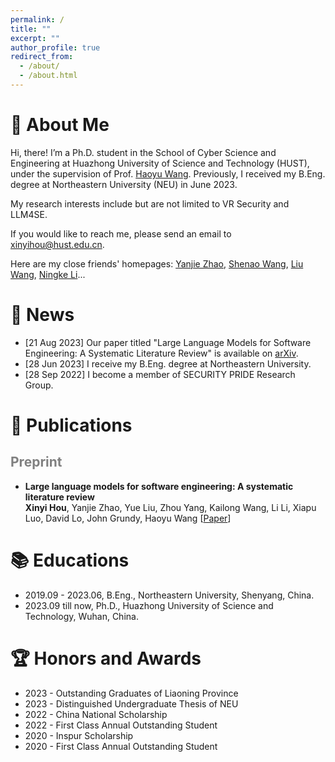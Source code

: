 ```yaml
---
permalink: /
title: ""
excerpt: ""
author_profile: true
redirect_from: 
  - /about/
  - /about.html
---
```


<span class='anchor' id='about-me'></span>
# 🍦 About Me

Hi, there! I’m a Ph.D. student in the School of Cyber Science and Engineering at Huazhong University of Science and Technology (HUST), under the supervision of Prof. [Haoyu Wang](https://howiepku.github.io/). Previously, I received my B.Eng. degree at Northeastern University (NEU) in June 2023. 

My research interests include but are not limited to VR Security and LLM4SE.

If you would like to reach me, please send an email to [xinyihou@hust.edu.cn](xinyihou@hust.edu.cn).

Here are my close friends' homepages: [Yanjie Zhao](https://yanjiezhao96.github.io/), [Shenao Wang](https://ShenaoW.github.io/), [Liu Wang](https://liuer-wang.github.io/), [Ningke Li](https://ningke-li.github.io/)...

# 🌷 News

- [21 Aug 2023] Our paper titled "Large Language Models for Software Engineering: A Systematic Literature Review" is available on [arXiv](https://arxiv.org/abs/2308.10620).
- [28 Jun 2023] I receive my B.Eng. degree at Northeastern University. 
- [28 Sep 2022] I become a member of SECURITY PRIDE Research Group.

# 📜 Publications 

## <span style="color:grey">Preprint</span> 

* **Large language models for software engineering: A systematic literature review**
    <br>**Xinyi Hou**, Yanjie Zhao, Yue Liu, Zhou Yang, Kailong Wang, Li Li, Xiapu Luo, David Lo, John Grundy, Haoyu Wang [[Paper](https://xinyi-hou.github.io/files/hou2023large.pdf)]

# 📚 Educations

* 2019.09 - 2023.06, B.Eng., Northeastern University, Shenyang, China.
* 2023.09 till now, Ph.D., Huazhong University of Science and Technology, Wuhan, China.

# 🏆 Honors and Awards
* 2023 - Outstanding Graduates of Liaoning Province
* 2023 - Distinguished Undergraduate Thesis of NEU
* 2022 - China National Scholarship
* 2022 - First Class Annual Outstanding Student
* 2020 - Inspur Scholarship  
* 2020 - First Class Annual Outstanding Student

<br>
<br>
<br>
